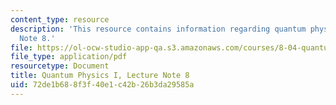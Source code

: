 ```yaml
---
content_type: resource
description: 'This resource contains information regarding quantum physics: Lecture
  Note 8.'
file: https://ol-ocw-studio-app-qa.s3.amazonaws.com/courses/8-04-quantum-physics-i-spring-2016/72de1b688f3f40e1c42b26b3da29585a_MIT8_04S16_LecNotes8.pdf
file_type: application/pdf
resourcetype: Document
title: Quantum Physics I, Lecture Note 8
uid: 72de1b68-8f3f-40e1-c42b-26b3da29585a
---
```

